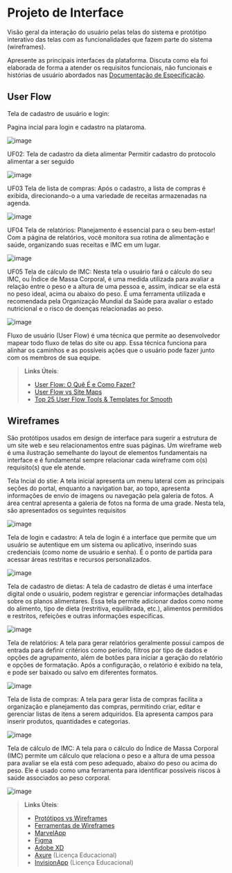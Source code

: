 
# Projeto de Interface

Visão geral da interação do usuário pelas telas do sistema e protótipo interativo das telas com as funcionalidades que fazem parte do sistema (wireframes).

 Apresente as principais interfaces da plataforma. Discuta como ela foi elaborada de forma a atender os requisitos funcionais, não funcionais e histórias de usuário abordados nas <a href="2-Especificação do Projeto.md"> Documentação de Especificação</a>.

## User Flow

Tela de cadastro de usuário e login:

Pagina incial para login e cadastro na plataroma.

![image](https://github.com/user-attachments/assets/05668f80-fc2c-4a64-b1ed-c2d36b6e9c08)

UF02: Tela de cadastro da dieta alimentar
Permitir cadastro do protocolo alimentar a ser seguido 

![image](https://github.com/user-attachments/assets/c5e82d99-a653-4d68-b2f0-84061daf36bf)

UF03 Tela de lista de compras:
Após o cadastro, a lista de compras é exibida, direcionando-o a uma variedade de receitas armazenadas na agenda.

![image](https://github.com/user-attachments/assets/561db877-b833-46d8-b822-3281fcc26fa4)

UF04 Tela de relatórios:
Planejamento é essencial para o seu bem-estar! Com a página de relatórios, você monitora sua rotina de alimentação e saúde, organizando suas receitas e IMC em um lugar.

![image](https://github.com/user-attachments/assets/f9c00635-9408-4287-9f40-2390957462d3)

UF05 Tela de cálculo de IMC:
Nesta tela o usuário fará o cálculo do seu IMC, ou Índice de Massa Corporal, é uma medida utilizada para avaliar a relação entre o peso e a altura de uma pessoa e, assim, indicar se ela está no peso ideal, acima ou abaixo do peso. É uma ferramenta utilizada e recomendada pela Organização Mundial da Saúde para avaliar o estado nutricional e o risco de doenças relacionadas ao peso.

![image](https://github.com/user-attachments/assets/b29eb8c9-773e-420f-872d-e4ac75f4bcfd)


Fluxo de usuário (User Flow) é uma técnica que permite ao desenvolvedor mapear todo fluxo de telas do site ou app. Essa técnica funciona para alinhar os caminhos e as possíveis ações que o usuário pode fazer junto com os membros de sua equipe.

> **Links Úteis**:
> - [User Flow: O Quê É e Como Fazer?](https://medium.com/7bits/fluxo-de-usu%C3%A1rio-user-flow-o-que-%C3%A9-como-fazer-79d965872534)
> - [User Flow vs Site Maps](http://designr.com.br/sitemap-e-user-flow-quais-as-diferencas-e-quando-usar-cada-um/)
> - [Top 25 User Flow Tools & Templates for Smooth](https://www.mockplus.com/blog/post/user-flow-tools)


## Wireframes

São protótipos usados em design de interface para sugerir a estrutura de um site web e seu relacionamentos entre suas páginas. Um wireframe web é uma ilustração semelhante do layout de elementos fundamentais na interface e é fundamental sempre relacionar cada wireframe com o(s) requisito(s) que ele atende.


Tela Incial do stie:
A tela inicial apresenta um menu lateral com as principais seções do portal, enquanto a navigation bar, ao topo, apresenta informações de envio de imagens ou navegação pela galeria de fotos. A área central apresenta a galeria de fotos na forma de uma grade. Nesta tela, são apresentados os seguintes requisitos

![image](https://github.com/user-attachments/assets/d7099921-7c07-4154-a206-21ed22c99063)

Tela de login e cadastro:
A tela de login é a interface que permite que um usuário se autentique em um sistema ou aplicativo, inserindo suas credenciais (como nome de usuário e senha). É o ponto de partida para acessar áreas restritas e recursos personalizados. 

![image](https://github.com/user-attachments/assets/c2778d49-ad99-4a82-8a65-ddace00f3be3)

Tela de cadastro de dietas:
A tela de cadastro de dietas é uma interface digital onde o usuário, podem registrar e gerenciar informações detalhadas sobre os planos alimentares. Essa tela  permite adicionar dados como nome do alimento, tipo de dieta (restritiva, equilibrada, etc.), alimentos permitidos e restritos, refeições e outras informações específicas. 

![image](https://github.com/user-attachments/assets/cbcedee8-31b5-478c-af03-d60cc94e7620)

Tela de relatórios:
A tela para gerar relatórios geralmente possui campos de entrada para definir critérios como período, filtros por tipo de dados e opções de agrupamento, além de botões para iniciar a geração do relatório e opções de formatação. Após a configuração, o relatório é exibido na tela, e pode ser baixado ou salvo em diferentes formatos.

![image](https://github.com/user-attachments/assets/81d0a2bb-9e6b-43de-82a0-d593a5273e73)

Tela de lista de compras:
A tela para gerar lista de compras facilita a organização e planejamento das compras, permitindo criar, editar e gerenciar listas de itens a serem adquiridos. Ela apresenta campos para inserir produtos, quantidades e categorias. 

![image](https://github.com/user-attachments/assets/99beedec-4e6e-4261-b954-9ce9fba2acf5)

Tela de cálculo de IMC:
A tela para o cálculo do Índice de Massa Corporal (IMC) permite um cálculo que relaciona o peso e a altura de uma pessoa para avaliar se ela está com peso adequado, abaixo do peso ou acima do peso. Ele é usado como uma ferramenta para identificar possíveis riscos à saúde associados ao peso corporal. 

![image](https://github.com/user-attachments/assets/b9e21d29-68da-4440-a24d-8120d53d518d)



 
> **Links Úteis**:
> - [Protótipos vs Wireframes](https://www.nngroup.com/videos/prototypes-vs-wireframes-ux-projects/)
> - [Ferramentas de Wireframes](https://rockcontent.com/blog/wireframes/)
> - [MarvelApp](https://marvelapp.com/developers/documentation/tutorials/)
> - [Figma](https://www.figma.com/)
> - [Adobe XD](https://www.adobe.com/br/products/xd.html#scroll)
> - [Axure](https://www.axure.com/edu) (Licença Educacional)
> - [InvisionApp](https://www.invisionapp.com/) (Licença Educacional)
